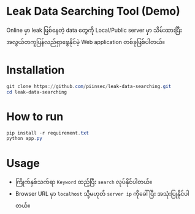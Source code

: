 # Leak Data Searching Tool (Demo)
Online မှာ leak ဖြစ်နေတဲ့ data တွေကို Local/Public server မှာ သိမ်းထားပြီး အလွယ်တကူပြန်လည်ရှာဖွေနိုင်မဲ့ Web application တစ်ခုဖြစ်ပါတယ်။

# Installation
```powershell
git clone https://github.com/piinsec/leak-data-searching.git
cd leak-data-searching
```
# How to run
```powershell
pip install -r requirement.txt
python app.py
```
# Usage
- ကြိုက်နှစ်သက်ရာ `Keyword` ထည့်ပြီး `search` လုပ်နိုင်ပါတယ်။
- Browser URL မှာ `localhost` သို့မဟုတ် `server ip` ကိုခေါ်ပြီး အသုံးပြုနိုင်ပါတယ်။
